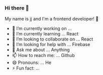 ### Hi there 👋

My name is jj and I'm a frontend developer! 👋

- 🔭 I’m currently working on ... 
- 🌱 I’m currently learning ... React
- 👯 I’m looking to collaborate on ... React
- 🤔 I’m looking for help with ... Firebase
- 💬 Ask me about ... Anything
- 📫 How to reach me: ... Github
- 😄 Pronouns: ... He
- ⚡ Fun fact: ... 
